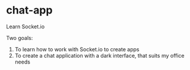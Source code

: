 # chat-app
Learn Socket.io

Two goals:
1. To learn how to work with Socket.io to create apps
2. To create a chat application with a dark interface, that suits my office needs
